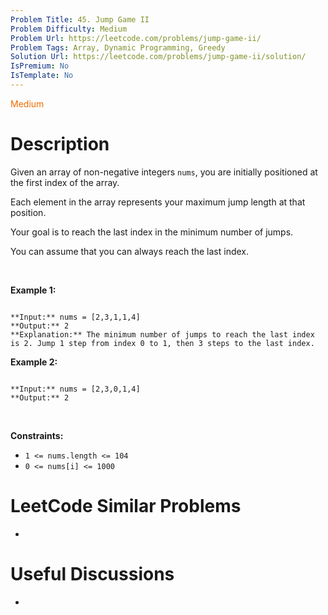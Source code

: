 ```yaml
---
Problem Title: 45. Jump Game II
Problem Difficulty: Medium
Problem Url: https://leetcode.com/problems/jump-game-ii/
Problem Tags: Array, Dynamic Programming, Greedy
Solution Url: https://leetcode.com/problems/jump-game-ii/solution/
IsPremium: No
IsTemplate: No
---
```


<span style="color: rgb(239, 108, 0);">Medium</span>

# Description

Given an array of non-negative integers `nums`, you are initially positioned at the first index of the array.


Each element in the array represents your maximum jump length at that position.


Your goal is to reach the last index in the minimum number of jumps.


You can assume that you can always reach the last index.


 


**Example 1:**



```

**Input:** nums = [2,3,1,1,4]
**Output:** 2
**Explanation:** The minimum number of jumps to reach the last index is 2. Jump 1 step from index 0 to 1, then 3 steps to the last index.

```

**Example 2:**



```

**Input:** nums = [2,3,0,1,4]
**Output:** 2

```

 


**Constraints:**


* `1 <= nums.length <= 104`
* `0 <= nums[i] <= 1000`




# LeetCode Similar Problems

- []()

# Useful Discussions

- []()
